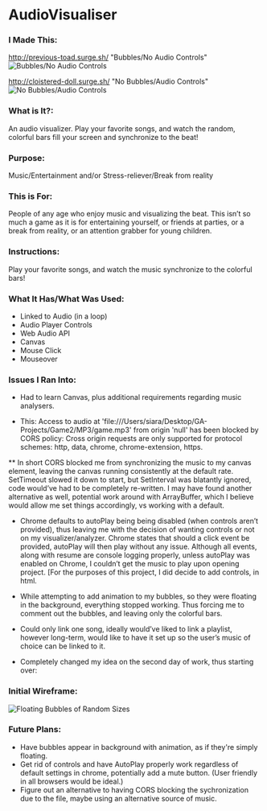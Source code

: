 # AudioVisualiser

### I Made This: 
http://previous-toad.surge.sh/ "Bubbles/No Audio Controls" 
![Bubbles/No Audio Controls](https://github.com/siaraclemente/wdiproject1game/blob/master/readme/screenshot3.jpg)

http://cloistered-doll.surge.sh/ "No Bubbles/Audio Controls" 
![No Bubbles/Audio Controls](https://github.com/siaraclemente/wdiproject1game/blob/master/readme/screenshot1.jpg) 

### What is It?: 
An audio visualizer. Play your favorite songs, and watch the random, colorful bars fill your screen and synchronize to the beat!

### Purpose: 
Music/Entertainment and/or Stress-reliever/Break from reality

### This is For: 
People of any age who enjoy music and visualizing the beat. This isn’t so much a game as it is for entertaining yourself, or friends at parties, or a break from reality, or an attention grabber for young children.

### Instructions: 
Play your favorite songs, and watch the music synchronize to the colorful bars!

### What It Has/What Was Used:
* Linked to Audio (in a loop)
* Audio Player Controls
* Web Audio API
* Canvas
* Mouse Click 
* Mouseover

### Issues I Ran Into:
* Had to learn Canvas, plus additional requirements regarding music analysers.

* This: 
Access to audio at 'file:///Users/siara/Desktop/GA-Projects/Game2/MP3/game.mp3' from origin 'null' has been blocked by CORS policy: Cross origin requests are only supported for protocol schemes: http, data, chrome, chrome-extension, https. 

** In short CORS blocked me from synchronizing the music to my canvas element, leaving the canvas running consistently at the default rate. SetTimeout slowed it down to start, but SetInterval was blatantly ignored, code would’ve had to be completely re-written. I may have found another alternative as well, potential work around with ArrayBuffer, which I believe would allow me set things accordingly, vs working with a default.

* Chrome defaults to autoPlay being being disabled (when controls aren’t provided), thus leaving me with the decision of wanting controls or not on my visualizer/analyzer. Chrome states that should a click event be provided, autoPlay will then play without any issue. Although all events, along with resume are console logging properly, unless autoPlay was enabled on Chrome, I couldn’t get the music to play upon opening project. [For the purposes of this project, I did decide to add controls, in html.

* While attempting to add animation to my bubbles, so they were floating in the background, everything stopped working. Thus forcing me to comment out the bubbles, and leaving only the colorful bars.

* Could only link one song, ideally would’ve liked to link a playlist, however long-term, would like to have it set up so the user’s music of choice can be linked to it.


* Completely changed my idea on the second day of work, thus starting over:
### Initial Wireframe:
![Floating Bubbles of Random Sizes](https://github.com/siaraclemente/wdiproject1game/blob/master/readme/wdigameproject--wirefram1.jpg)

### Future Plans:
* Have bubbles appear in background with animation, as if they're simply floating.
* Get rid of controls and have AutoPlay properly work regardless of default settings in chrome, potentially add a mute button. (User friendly in all browsers would be ideal.)
* Figure out an alternative to having CORS blocking the sychronization due to the file, maybe using an alternative source of music.
